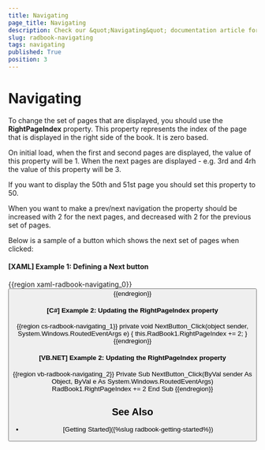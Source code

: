 ```yaml
---
title: Navigating
page_title: Navigating
description: Check our &quot;Navigating&quot; documentation article for the RadBook WPF control.
slug: radbook-navigating
tags: navigating
published: True
position: 3
---
```


# Navigating

To change the set of pages that are displayed, you should use the __RightPageIndex__ property. This property represents the index of the page that is displayed in the right side of the book. It is zero based. 

On initial load, when the first and second pages are displayed, the value of this property will be 1. When the next pages are displayed - e.g. 3rd and 4rh the value of this property will be 3.

If you want to display the 50th and 51st page you should set this property to 50.

When you want to make a prev/next navigation the property should be increased with 2 for the next pages, and decreased with 2 for the previous set of pages.

Below is a sample of a button which shows the next set of pages when clicked:

#### __[XAML] Example 1: Defining a Next button__  
{{region xaml-radbook-navigating_0}}
	<Button Content="Next >>" Click="NextButton_Click"/>
{{endregion}}

#### __[C#] Example 2: Updating the RightPageIndex property__  
{{region cs-radbook-navigating_1}}
	private void NextButton_Click(object sender, System.Windows.RoutedEventArgs e)
	{
		this.RadBook1.RightPageIndex += 2;
	}
{{endregion}}

#### __[VB.NET] Example 2: Updating the RightPageIndex property__  
{{region vb-radbook-navigating_2}}
	Private Sub NextButton_Click(ByVal sender As Object, ByVal e As System.Windows.RoutedEventArgs)
		RadBook1.RightPageIndex += 2
	End Sub
{{endregion}}

## See Also
 * [Getting Started]({%slug radbook-getting-started%})